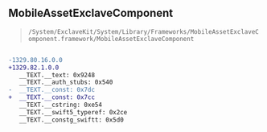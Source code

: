 ## MobileAssetExclaveComponent

> `/System/ExclaveKit/System/Library/Frameworks/MobileAssetExclaveComponent.framework/MobileAssetExclaveComponent`

```diff

-1329.80.16.0.0
+1329.82.1.0.0
   __TEXT.__text: 0x9248
   __TEXT.__auth_stubs: 0x540
-  __TEXT.__const: 0x7dc
+  __TEXT.__const: 0x7cc
   __TEXT.__cstring: 0xe54
   __TEXT.__swift5_typeref: 0x2ce
   __TEXT.__constg_swiftt: 0x5d0

```
